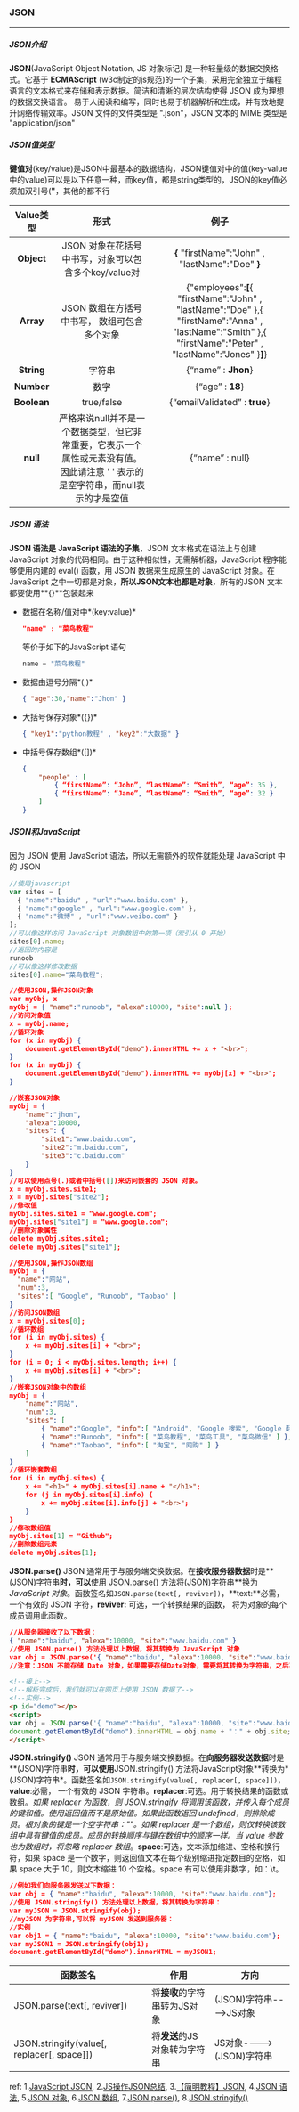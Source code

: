 ### JSON

***

##### JSON介绍
**JSON**(JavaScript Object Notation, JS 对象标记) 是一种轻量级的数据交换格式。它基于 **ECMAScript** (w3c制定的js规范)的一个子集，采用完全独立于编程语言的文本格式来存储和表示数据。简洁和清晰的层次结构使得 JSON 成为理想的数据交换语言。 易于人阅读和编写，同时也易于机器解析和生成，并有效地提升网络传输效率。JSON 文件的文件类型是 ".json"，JSON 文本的 MIME 类型是 "application/json"



##### JSON值类型
**键值对**(key/value)是JSON中最基本的数据结构，JSON键值对中的值(key-value中的value)可以是以下任意一种，而key值，都是string类型的，JSON的key值必须加双引号(**"**，其他的都不行

|   Value类型   |                    形式                    |                    例子                    |
| :---------: | :--------------------------------------: | :--------------------------------------: |
| **Object**  |    JSON 对象在花括号中书写，对象可以包含多个key/value对     | **{** "firstName":"John" , "lastName":"Doe" **}** |
|  **Array**  |        JSON 数组在方括号中书写， 数组可包含多个对象         | {"employees":**[**{ "firstName":"John" , "lastName":"Doe" },{ "firstName":"Anna" , "lastName":"Smith" },{ "firstName":"Peter" , "lastName":"Jones" }**]**} |
| **String**  |                   字符串                    |           {“name” : **Jhon**}            |
| **Number**  |                    数字                    |             {“age” : **18**}             |
| **Boolean** |                true/false                |      {“emailValidated” : **true**}       |
|  **null**   | 严格来说null并不是一个数据类型，但它非常重要，它表示一个属性或元素没有值。因此请注意 ' ' 表示的是空字符串，而null表示的才是空值 |             {“name” : null}              |



##### JSON 语法
**JSON 语法是 JavaScript 语法的子集**，JSON 文本格式在语法上与创建 JavaScript 对象的代码相同。由于这种相似性，无需解析器，JavaScript 程序能够使用内建的 eval() 函数，用 JSON 数据来生成原生的 JavaScript 对象。在 JavaScript 之中一切都是对象，**所以JSON文本也都是对象**，所有的JSON 文本都要使用**{}**包装起来

- 数据在名称/值对中*(key:value)*
  ```json
  "name" : "菜鸟教程"
  ```
  等价于如下的JavaScript 语句
  ```javascript
  name = "菜鸟教程"
  ```
- 数据由逗号分隔*(,)*
  ```json
  { "age":30,"name":"Jhon" }
  ```
- 大括号保存对象*({})*
  ```json
  { "key1":"python教程" , "key2":"大数据" }
  ```
- 中括号保存数组*([])*
  ```json
  {
      "people" : [
          { “firstName”: “John”, “lastName”: “Smith”, “age”: 35 },
          { “firstName”: “Jane”, “lastName”: “Smith”, “age”: 32 }
      ]
  }
  ```



##### JSON和JavaScript
因为 JSON 使用 JavaScript 语法，所以无需额外的软件就能处理 JavaScript 中的 JSON

```javascript
//使用javascript
var sites = [
  { "name":"baidu" , "url":"www.baidu.com" }, 
  { "name":"google" , "url":"www.google.com" }, 
  { "name":"微博" , "url":"www.weibo.com" }
];
//可以像这样访问 JavaScript 对象数组中的第一项（索引从 0 开始）
sites[0].name;
//返回的内容是
runoob
//可以像这样修改数据
sites[0].name="菜鸟教程";
```

```json
//使用JSON,操作JSON对象
var myObj, x
myObj = { "name":"runoob", "alexa":10000, "site":null };
//访问对象值
x = myObj.name;
//循环对象
for (x in myObj) {
    document.getElementById("demo").innerHTML += x + "<br>";
}
for (x in myObj) {
    document.getElementById("demo").innerHTML += myObj[x] + "<br>";
}

//嵌套JSON对象
myObj = {
    "name":"jhon",
    "alexa":10000,
    "sites": {
        "site1":"www.baidu.com",
        "site2":"m.baidu.com",
        "site3":"c.baidu.com"
    }
}
//可以使用点号(.)或者中括号([])来访问嵌套的 JSON 对象。
x = myObj.sites.site1;
x = myObj.sites["site2"];
//修改值
myObj.sites.site1 = "www.google.com";
myObj.sites["site1"] = "www.google.com";
//删除对象属性
delete myObj.sites.site1;
delete myObj.sites["site1"];
```

```json
//使用JSON,操作JSON数组
myObj = {
  "name":"网站",
  "num":3,
  "sites":[ "Google", "Runoob", "Taobao" ]
}
//访问JSON数组
x = myObj.sites[0];
//循环数组
for (i in myObj.sites) {
    x += myObj.sites[i] + "<br>";
}
for (i = 0; i < myObj.sites.length; i++) {
    x += myObj.sites[i] + "<br>";
}
//嵌套JSON对象中的数组
myObj = {
    "name":"网站",
    "num":3,
    "sites": [
        { "name":"Google", "info":[ "Android", "Google 搜索", "Google 翻译" ] },
        { "name":"Runoob", "info":[ "菜鸟教程", "菜鸟工具", "菜鸟微信" ] },
        { "name":"Taobao", "info":[ "淘宝", "网购" ] }
    ]
}
//循环嵌套数组
for (i in myObj.sites) {
    x += "<h1>" + myObj.sites[i].name + "</h1>";
    for (j in myObj.sites[i].info) {
        x += myObj.sites[i].info[j] + "<br>";
    }
}
//修改数组值
myObj.sites[1] = "Github";
//删除数组元素
delete myObj.sites[1];
```



**JSON.parse()**
JSON 通常用于与服务端交换数据。在**接收服务器数据**时是**(JSON)字符串**时，可以**使用 JSON.parse() 方法将(JSON)字符串**换为 *JavaScript 对象*。函数签名如`JSON.parse(text[, reviver])`，**text:**必需， 一个有效的 JSON 字符，**reviver:** 可选，一个转换结果的函数， 将为对象的每个成员调用此函数。
```json
//从服务器接收了以下数据：
{ "name":"baidu", "alexa":10000, "site":"www.baidu.com" }
//使用 JSON.parse() 方法处理以上数据，将其转换为 JavaScript 对象
var obj = JSON.parse('{ "name":"baidu", "alexa":10000, "site":"www.baidu.com" }');
//注意：JSON 不能存储 Date 对象，如果需要存储Date对象，需要将其转换为字符串，之后再将字符串转换为 Date 对象
```

```html
<!--接上-->
<!--解析完成后，我们就可以在网页上使用 JSON 数据了-->
<!--实例-->
<p id="demo"></p>
<script>
var obj = JSON.parse('{ "name":"baidu", "alexa":10000, "site":"www.baidu.com" }');
document.getElementById("demo").innerHTML = obj.name + "：" + obj.site;
</script>
```



**JSON.stringify()**
JSON 通常用于与服务端交换数据。在**向服务器发送数据**时是**(JSON)字符串**时，可以使用**JSON.stringify() 方法将JavaScript对象**转换为*(JSON)字符串*。函数签名如`JSON.stringify(value[, replacer[, space]])`，**value**:必需， 一个有效的 JSON 字符串。**replacer**:可选。用于转换结果的函数或数组。*如果 replacer 为函数，则 JSON.stringify 将调用该函数，并传入每个成员的键和值。使用返回值而不是原始值。如果此函数返回 undefined，则排除成员。根对象的键是一个空字符串：""。如果 replacer 是一个数组，则仅转换该数组中具有键值的成员。成员的转换顺序与键在数组中的顺序一样。当 value 参数也为数组时，将忽略 replacer 数组*。**space**:可选，文本添加缩进、空格和换行符，如果 space 是一个数字，则返回值文本在每个级别缩进指定数目的空格，如果 space 大于 10，则文本缩进 10 个空格。space 有可以使用非数字，如：\t。
```json
//例如我们向服务器发送以下数据：
var obj = { "name":"baidu", "alexa":10000, "site":"www.baidu.com"};
//使用 JSON.stringify() 方法处理以上数据，将其转换为字符串：
var myJSON = JSON.stringify(obj);
//myJSON 为字符串,可以将 myJSON 发送到服务器：
//实例
var obj1 = { "name":"baidu", "alexa":10000, "site":"www.baidu.com"};
var myJSON1 = JSON.stringify(obj1);
document.getElementById("demo").innerHTML = myJSON1;
```

| 函数签名                                     | 作用                | 方向                 |
| ---------------------------------------- | ----------------- | ------------------ |
| JSON.parse(text[, reviver])              | 将**接收**的字符串转为JS对象 | (JSON)字符串---->JS对象 |
| JSON.stringify(value[, replacer[, space]]) | 将**发送**的JS对象转为字符串 | JS对象---->(JSON)字符串 |



ref:
1.[JavaScript JSON](http://www.runoob.com/js/js-json.html),  2.[JS操作JSON总结](http://www.cnblogs.com/worfdream/articles/1956449.html),  3.[【简明教程】JSON](http://www.jianshu.com/p/8b428e1d1564),  4.[JSON 语法](http://www.runoob.com/json/json-syntax.html),  5.[JSON 对象](http://www.runoob.com/json/js-json-objects.html),  6.[JSON 数组](http://www.runoob.com/json/js-json-arrays.html),  7.[JSON.parse()](http://www.runoob.com/json/json-parse.html),  8.[JSON.stringify()](http://www.runoob.com/json/json-stringify.html)